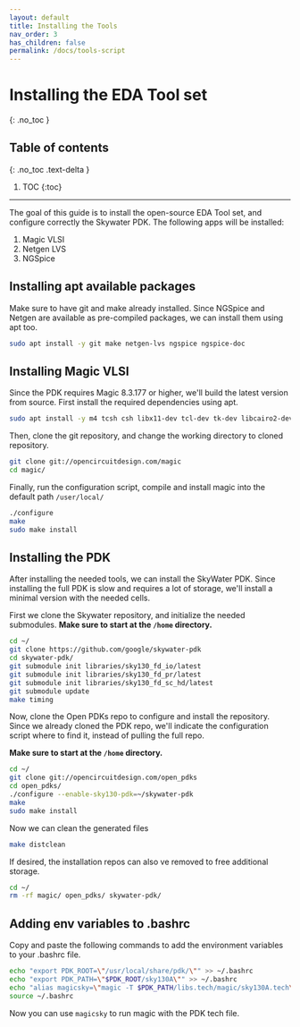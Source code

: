 ```yaml
---
layout: default
title: Installing the Tools
nav_order: 3
has_children: false
permalink: /docs/tools-script
---
```


# Installing the EDA Tool set
{: .no_toc }

## Table of contents
{: .no_toc .text-delta }

1. TOC
{:toc}

---


The goal of this guide is to install the open-source EDA Tool set, and configure correctly the Skywater PDK. The following apps will be installed:
1. Magic VLSI
2. Netgen LVS
3. NGSpice

## Installing apt available packages

Make sure to have git and make already installed. Since NGSpice and Netgen are available as pre-compiled packages, we can install them using apt too.

```bash
sudo apt install -y git make netgen-lvs ngspice ngspice-doc
```

## Installing Magic VLSI

Since the PDK requires Magic 8.3.177 or higher, we'll build the latest version from source. First install the required dependencies using apt.

```bash
sudo apt install -y m4 tcsh csh libx11-dev tcl-dev tk-dev libcairo2-dev mesa-common-dev libglu1-mesa-dev
```
Then, clone the git repository, and change the working directory to cloned repository.

```bash
git clone git://opencircuitdesign.com/magic
cd magic/
```

Finally, run the configuration script, compile and install magic into the default path `/user/local/`

```bash
./configure
make
sudo make install
```

## Installing the PDK

After installing the needed tools, we can install the SkyWater PDK. Since installing the full PDK is slow and requires a lot of storage, we'll install a minimal version with the needed cells.

First we clone the Skywater repository, and initialize the needed submodules. **Make sure to start at the `/home` directory.**
```bash
cd ~/
git clone https://github.com/google/skywater-pdk
cd skywater-pdk/
git submodule init libraries/sky130_fd_io/latest
git submodule init libraries/sky130_fd_pr/latest
git submodule init libraries/sky130_fd_sc_hd/latest
git submodule update
make timing

```

Now, clone the Open PDKs repo to configure and install the repository. Since we already cloned the PDK repo, we'll indicate the configuration script where to find it, instead of pulling the full repo.

**Make sure to start at the `/home` directory.**
```bash
cd ~/
git clone git://opencircuitdesign.com/open_pdks
cd open_pdks/
./configure --enable-sky130-pdk=~/skywater-pdk
make
sudo make install
```
Now we can clean the generated files
```bash
make distclean
```

If desired, the installation repos can also ve removed to free additional storage.

```bash
cd ~/
rm -rf magic/ open_pdks/ skywater-pdk/
```

## Adding env variables to .bashrc

Copy and paste the following commands to add the environment variables to your .bashrc file.

```bash
echo "export PDK_ROOT=\"/usr/local/share/pdk/\"" >> ~/.bashrc
echo "export PDK_PATH=\"$PDK_ROOT/sky130A\"" >> ~/.bashrc
echo "alias magicsky=\"magic -T $PDK_PATH/libs.tech/magic/sky130A.tech\"" >> ~/.bashrc
source ~/.bashrc
```
Now you can use `magicsky` to run magic with the PDK tech file.